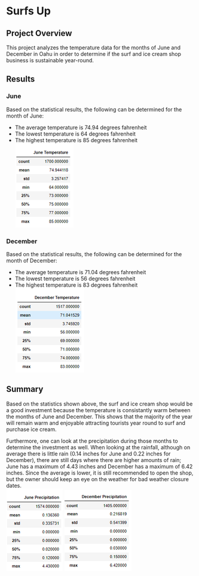 # Surfs Up

## Project Overview 
This project analyzes the temperature data for the months of June and December in Oahu in order to determine if the surf and ice cream shop business is sustainable year-round.

## Results
### June
Based on the statistical results, the following can be determined for the month of June: 
- The average temperature is 74.94 degrees fahrenheit
- The lowest temperature is 64 degrees fahrenheit
- The highest temperature is 85 degrees fahrenheit \
![junestats](https://github.com/juliacho22/surfs_up/blob/main/junestats.PNG)

### December
Based on the statistical results, the following can be determined for the month of December: 
- The average temperature is 71.04 degrees fahrenheit
- The lowest temperature is 56 degrees fahrenheit
- The highest temperature is 83 degrees fahrenheit \
![decstats](https://github.com/juliacho22/surfs_up/blob/main/decstats.PNG)

## Summary 
Based on the statistics shown above, the surf and ice cream shop would be a good investment because the temperature is consistantly warm  between the months of June and December. This shows that the majority of the year will remain warm and enjoyable attracting tourists year round to surf and purchase ice cream.

Furthermore, one can look at the precipitation during those months to determine the investment as well. When looking at the rainfall, although on average there is little rain (0.14 inches for June and 0.22 inches for December), there are still days where there are higher amounts of rain; June has a maximum of 4.43 inches and December  has a maximum of 6.42 inches. Since the average is lower, it is still recommended to open the shop, but the owner should keep an eye on the weather for bad weather closure dates. \
![junerain](https://github.com/juliacho22/surfs_up/blob/main/junerain.PNG) ![decrain](https://github.com/juliacho22/surfs_up/blob/main/decrain.PNG)
